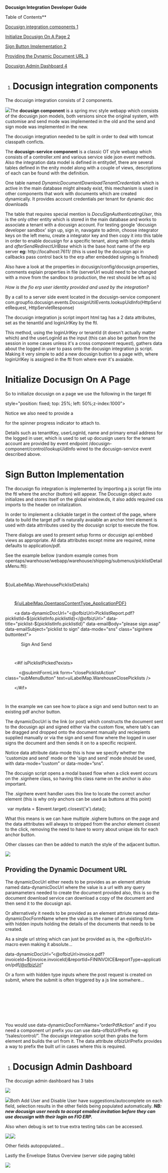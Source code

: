 ﻿**Docusign Integration Developer Guide**

Table of Contents**

[Docusign integration components	1](#__RefHeading__105_48820836)

[Initialize Docusign On A Page	2](#__RefHeading__540_1136857470)

[Sign Button Implementation	2](#__RefHeading__109_48820836)

[Providing the Dynamic Document URL	3](#__RefHeading__504_1136857470)

[Docusign Admin Dashboard	4](#__RefHeading__294_2020576435)


1. # **Docusign integration components**
The docusign integration consists of 2 components.

![](./docs/Aspose.Words.72a40e18-37a5-420a-8e45-805347be73d2.001.png)The **docusign component** is a spring mvc style webapp which consists of the docusign json models, both versions since the original system, with customise and send mode was implemented in the old and the send and sign mode was implemented in the new.

The docusign integration needed to be split in order to deal with tomcat classpath conficts.

The **docusign-service component** is a classic OT style webapp which consists of a controller.xml and various service side json event methods. Also the integration data model is defined in entitydef, there are several tables defined in the enity model along with a couple of views, descriptions of each can be found with the definition.

One table named *DynamicDocumentDownloadTenantCredentials* which is active in the main database might already exist, this mechanism is used in other components that work with documents which are created dynamically. It provides account credentials per tenant for dynamic doc downloads

The table that requires special mention is *DocuSignAuthenticatingUser*, this is the only other entity which is stored in the main database and works to associate a tenant with a docusign account. For testing google 'docusign developer sandbox' sign up, sign in, navagate to admin, choose integrator keys on the left menu, create a integrator key and then copy it into this table in order to enable docusign for a specific tenant, along with login details and *afterSendRedirectUrlBase* which is the base host name of the erp server **eg:** http://localhost:7611/ (this is used by the docusign api in callbacks pass control back to the erp after embedded signing is finished)

Also have a look at the properties in docusign/config/docusign.properties, comments explain properties in file (serverUrl would need to be changed with a move from the sandbox to production, the rest should be left as is)

*How is the fio erp user identity provided and used by the integration?*

By a call to a server side event located in the docusign-service component com.groupfio.docusign.events.DocusignUtilEvents.lookupUidInfo(HttpServletRequest, HttpServletResponse)

The docusign integration js script import html tag has a 2 data attributes, set as the tenantId and loginUrlKey by the ftl.

This method, using the loginUrlKey or tenantId (it doesn't actually matter which)  and the userLoginId as the input (this can also be gotten from the session in some cases unless it's a cross component request), gathers data about the logged in user to pass onto the docusign integration js script.  Making it very simple to add a new docusign button to a page with, where loginUrlKey is assigned in the ftl from where ever it's avaiable.
# **Initialize Docusign On A Page**
So to initialize docusign on a page we use the following in the target ftl

<div id="spinner"

style="position: fixed;  top: 25%;  left: 50%;z-index:1000"></div>

<script

data-loginUrlKey="${tenantKey?if\_exists}"

data-userLoginId="${userLoginId?if\_exists}"

src="/docusign/main/dst/docusign-bundle.js" type="text/javascript"></script>

Notice we also need to provide a <div> for the spinner progress indicator to attach to.

Details such as tenantKey, userLoginId, name and primary email address for the logged in user, which is used to set up docusign users for the tenant account are provided by event endpoint /docusign-component/control/lookupUidInfo wired to the docusign-service event described above.
# **Sign Button Implementation**

The docusign fio integration is implemented by importing a js script file into the ftl where the anchor (button) will appear. The Docusign object auto initializes and stores itself on the global window.ds, it also adds required css imports to the header on initalization.

In order to implement a clickable target in the context of the page, where data to build the target pdf is naturally avaiable an anchor html element is used with data attrributes used by the docusign script to execute the flow.

There dialogs are used to present setup forms or docusign api embbed views as appropriate. All data  attributes except mime are required, mime defaults to application/pdf.

See the example bellow (random example comes from opentaps/warehouse/webapp/warehouse/shipping/submenus/picklistDetailsMenu.ftl):

<div class="subSectionHeader">

`  `<div class="subSectionTitle">${uiLabelMap.WarehousePicklistDetails}</div>

`  `<div class="subMenuBar">

`    `<a href="<@ofbizUrl>PicklistReport.pdf?picklistId=${picklistInfo.picklistId}</@ofbizUrl>" target="\_blank" class="buttontext">${uiLabelMap.OpentapsContentType\_ApplicationPDF}</a>

`    `<a data-dynamicDocUrl="<@ofbizUrl>PicklistReport.pdf?picklistId=${picklistInfo.picklistId}</@ofbizUrl>" data-title="picklist-${picklistInfo.picklistId}" data-emailBody="please sign asap" data-emailSubject=”picklist to sign” data-mode="sns" class="signhere buttontext">

`    	`Sign And Send

`  	`</a>

`    `<#if isPicklistPicked?exists>

`      `<@submitFormLink form="closePicklistAction" class="subMenuButton" text=uiLabelMap.WarehouseClosePicklists />

`    `</#if>

`  `</div>

</div>


In the example we can see how to place a sign and send button next to an existing pdf anchor button.

The dynamicDocUrl is the link (or post) which constructs the document sent to the docusign api and signed either via the custom flow, where tab's can be dragged and dropped onto the document manually and reciepients supplied manually or via the sign and send flow where the logged in user signs the document and then sends it on to a specific recipient.

Notice data attribute data-mode this is how we specify whether the 'customize and send' mode or the 'sign and send' mode should be used, with data-mode=”custom” or data-mode=”sns”.

The docusign script opens a modal based flow when a click event occurs on the .signhere class, so having this class name on the anchor is also important.

The .signhere event handler uses this line to locate the correct anchor element (this is why only anchors can be used as buttons at this point)

` `var mydata = $(event.target).closest('a').data();

What this means is we can have multiple .sighere buttons on the page and the data atttributes will always to stripped from the anchor element closest to the click, removing the need to have to worry about unique ids for each anchor button.

Other classes can then be added to match the style of the adjacent button.

![](./docs/Aspose.Words.72a40e18-37a5-420a-8e45-805347be73d2.002.png)

## **Providing the Dynamic Document URL**

The  dynamicDocUrl either needs to be provides as an element attriute named data-dynamicDocUrl where the value is a url with any query paramameters needed to create the document provided also, this is so the document download service can download a copy of the document and then send it to the docusign api.

Or alternatively it needs to be provided as an element attriute named data-dynamicDocFormName where the value is the name of an existing form with hidden inputs holding the details of the documents that needs to be created.

As a single url string which can just be provided as is, the <@ofbizUrl> macro even making it absolute...

data-dynamicDocUrl=”<@ofbizUrl>invoice.pdf?invoiceId=${invoice.invoiceId}&amp;reportId=FININVOICE&amp;reportType=application/pdf</@ofbizUrl>”

Or a form with hidden type inputs where the post request is created on submit, where the submit is often triggered by a js line somwhere...

<form method="get" action="order.pdf" name="orderPdfAction" target="\_blank">

`  `<input type="hidden" name="reportType" value="application/pdf">

`  `<input type="hidden" name="reportId" value="PRUCHORDER">

`  `<input type="hidden" name="orderId" value="PO11540">

` `</form>

You would use  data-dynamicDocFormName=”orderPdfAction” and if you need a component url prefix you can use data-ofbizUrlPrefix eg: “/sales/control/”. The docusign integration script then grabs the form element and builds the url from it. The data attribute  ofbizUrlPrefix provides a way to prefix the built url in cases where this is required.

1. # **Docusign Admin Dashboard**

The docusign admin dashboard has 3 tabs

![](./docs/Aspose.Words.72a40e18-37a5-420a-8e45-805347be73d2.003.png)

![](./docs/Aspose.Words.72a40e18-37a5-420a-8e45-805347be73d2.004.png)Both Add User and Disable User have suggestions/autocomplete on each field, selection results in the other fields being populated automatically. ***NB: new docusign user needs to accept emailed invitation before they can use docusign with their login on FIO ERP.***

Also when debug is set to true extra testing tabs can be accessed.

![](./docs/Aspose.Words.72a40e18-37a5-420a-8e45-805347be73d2.005.png)![](./docs/Aspose.Words.72a40e18-37a5-420a-8e45-805347be73d2.006.png)


Other fields autopopulated...

Lastly the Envelope Status Overview (server side paging table)

![](./docs/Aspose.Words.72a40e18-37a5-420a-8e45-805347be73d2.007.png)



